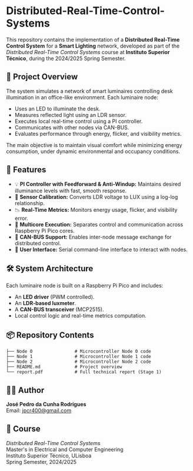 # Distributed-Real-Time-Control-Systems

This repository contains the implementation of a **Distributed Real-Time Control System** for a **Smart Lighting** network, developed as part of the *Distributed Real-Time Control Systems* course at **Instituto Superior Técnico**, during the 2024/2025 Spring Semester.

## 📌 Project Overview

The system simulates a network of smart luminaires controlling desk illumination in an office-like environment. Each luminaire node:

- Uses an LED to illuminate the desk.
- Measures reflected light using an LDR sensor.
- Executes local real-time control using a PI controller.
- Communicates with other nodes via CAN-BUS.
- Evaluates performance through energy, flicker, and visibility metrics.

The main objective is to maintain visual comfort while minimizing energy consumption, under dynamic environmental and occupancy conditions.

## 🧠 Features

- 💡 **PI Controller with Feedforward & Anti-Windup:** Maintains desired illuminance levels with fast, smooth response.
- 🧪 **Sensor Calibration:** Converts LDR voltage to LUX using a log-log relationship.
- 📉 **Real-Time Metrics:** Monitors energy usage, flicker, and visibility error.
- 🔀 **Multicore Execution:** Separates control and communication across Raspberry Pi Pico cores.
- 🔌 **CAN-BUS Support:** Enables inter-node message exchange for distributed control.
- 🧾 **User Interface:** Serial command-line interface to interact with nodes.

## 🛠️ System Architecture

Each luminaire node is built on a Raspberry Pi Pico and includes:
- An **LED driver** (PWM controlled).
- An **LDR-based luxmeter**.
- A **CAN-BUS transceiver** (MCP2515).
- Local control logic and real-time metrics computation.

## 📦 Repository Contents

```
├── Node 0                # Microcontroller Node 0 code
├── Node 1                # Microcontroller Node 1 code
├── Node 2                # Microcontroller Node 2 code
├── README.md             # Project overview 
└── report.pdf            # Full technical report (Stage 1)
```

## 🧑‍🎓 Author

**José Pedro da Cunha Rodrigues**  
Email: [jpcr400@gmail.com](mailto:jpcr400@gmail.com)

## 🏫 Course

*Distributed Real-Time Control Systems*  
Master's in Electrical and Computer Engineering  
Instituto Superior Técnico, ULisboa  
Spring Semester, 2024/2025


